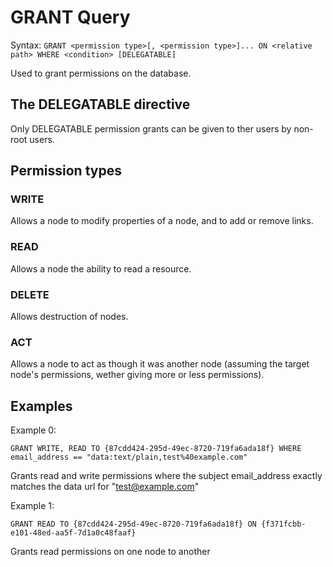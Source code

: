 # GRANT Query

Syntax: `GRANT <permission type>[, <permission type>]... ON <relative path> WHERE <condition> [DELEGATABLE]`

Used to grant permissions on the database.

## The DELEGATABLE directive

Only DELEGATABLE permission grants can be given to ther users by non-root users.

## Permission types

### WRITE

Allows a node to modify properties of a node, and to add or remove links.

### READ

Allows a node the ability to read a resource.

### DELETE

Allows destruction of nodes.

### ACT

Allows a node to act as though it was another node (assuming the target node's permissions, wether giving more or less permissions).

## Examples

Example 0:

```
GRANT WRITE, READ TO {87cdd424-295d-49ec-8720-719fa6ada18f} WHERE email_address == "data:text/plain,test%40example.com"
```
Grants read and write permissions where the subject email_address exactly matches the data url for "test@example.com"

Example 1:

```
GRANT READ TO {87cdd424-295d-49ec-8720-719fa6ada18f} ON {f371fcbb-e101-48ed-aa5f-7d1a0c48faaf}
```
Grants read permissions on one node to another
